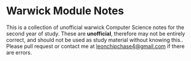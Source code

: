 # Warwick Module Notes
This is a collection of unofficial warwick Computer Science notes for the second year of study. 
These are **unofficial**, therefore may not be entirely correct, and should not be used as study material without knowing this..
Please pull request or contact me at leonchipchase4@gmail.com if there are errors.
